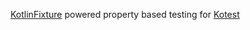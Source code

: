 [KotlinFixture](https://github.com/appmattus/kotlinfixture) powered
property based testing for [Kotest](https://github.com/kotest/kotest/)
